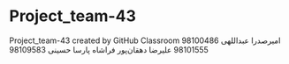 # Project_team-43
Project_team-43 created by GitHub Classroom
امیرصدرا عبداللهی 98100486
98101555 علیرضا دهقان‌پور فراشاه
پارسا حسینی 98109583
